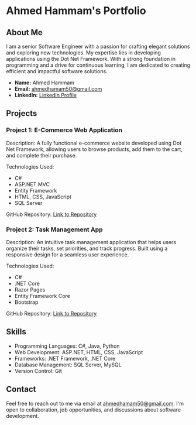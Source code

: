 # Ahmed Hammam's Portfolio

## About Me

I am a senior Software Engineer with a passion for crafting elegant solutions and exploring new technologies. My expertise lies in developing applications using the Dot Net Framework. With a strong foundation in programming and a drive for continuous learning, I am dedicated to creating efficient and impactful software solutions.

- **Name:** Ahmed Hammam
- **Email:** ahmedhamam50@gmail.com
- **LinkedIn:** [LinkedIn Profile](https://www.linkedin.com/in/ahmedhammam)

## Projects

### Project 1: E-Commerce Web Application
Description: A fully functional e-commerce website developed using Dot Net Framework, allowing users to browse products, add them to the cart, and complete their purchase.

Technologies Used:
- C#
- ASP.NET MVC
- Entity Framework
- HTML, CSS, JavaScript
- SQL Server

GitHub Repository: [Link to Repository](https://github.com/ahmedhamam/e-commerce-app)

### Project 2: Task Management App
Description: An intuitive task management application that helps users organize their tasks, set priorities, and track progress. Built using a responsive design for a seamless user experience.

Technologies Used:
- C#
- .NET Core
- Razor Pages
- Entity Framework Core
- Bootstrap

GitHub Repository: [Link to Repository](https://github.com/ahmedhamam/task-management-app)

## Skills

- Programming Languages: C#, Java, Python
- Web Development: ASP.NET, HTML, CSS, JavaScript
- Frameworks: .NET Framework, .NET Core
- Database Management: SQL Server, MySQL
- Version Control: Git

## Contact

Feel free to reach out to me via email at ahmedhamam50@gmail.com. I'm open to collaboration, job opportunities, and discussions about software development.
